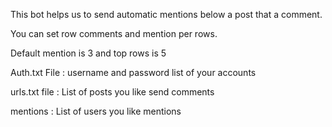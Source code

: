  This bot helps us to send automatic mentions below a post that a comment.

You can set row comments and mention per rows.

Default mention is 3 and top rows is 5

Auth.txt File : username and password list of your accounts

urls.txt file : List of posts you like send comments

mentions : List of users you like mentions


